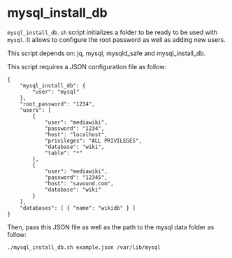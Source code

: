 mysql_install_db
================

`mysql_install_db.sh` script initializes a folder to be ready to be used with
`mysql`.
It allows to configure the root password as well as adding new users.

This script depends on: jq, mysql, mysqld_safe and mysql_install_db.

This script requires a JSON configuration file as follow:
```
{
	"mysql_install_db": {
		"user": "mysql"
	},
	"root_password": "1234",
	"users": [
		{
			"user": "mediawiki",
			"password": "1234",
			"host": "localhost",
			"privileges": "ALL PRIVILEGES",
			"database": "wiki",
			"table": "*"
		},
		{
			"user": "mediawiki",
			"password": "12345",
			"host": "savound.com",
			"database": "wiki"
		}
	],
	"databases": [ { "name": "wikidb" } ]
}
```

Then, pass this JSON file as well as the path to the mysql data folder as follow:
```
./mysql_install_db.sh example.json /var/lib/mysql
```
